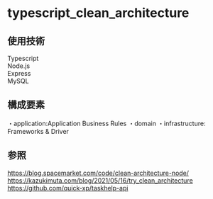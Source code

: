 # typescript_clean_architecture


## 使用技術
Typescript  
Node.js  
Express  
MySQL

## 構成要素
・application:Application Business Rules 
・domain
・infrastructure: Frameworks & Driver

## 参照
https://blog.spacemarket.com/code/clean-architecture-node/  
https://kazukimuta.com/blog/2021/05/16/try_clean_architecture
https://github.com/quick-xp/taskhelp-api
